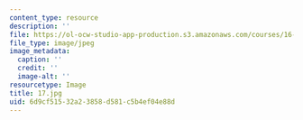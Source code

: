 ```yaml
---
content_type: resource
description: ''
file: https://ol-ocw-studio-app-production.s3.amazonaws.com/courses/16-885j-aircraft-systems-engineering-fall-2005/6d9cf51532a23858d581c5b4ef04e88d_17.jpg
file_type: image/jpeg
image_metadata:
  caption: ''
  credit: ''
  image-alt: ''
resourcetype: Image
title: 17.jpg
uid: 6d9cf515-32a2-3858-d581-c5b4ef04e88d
---
```

